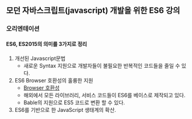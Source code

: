 ## 모던 자바스크립트(javascript) 개발을 위한 ES6 강의

### 오리엔테이션

#### ES6, ES2015의 의미를 3가지로 정리
1. 개선된 Javascript문법
    * 새로운 Syntax 지원으로 개발자들이 불필요한 반복적인 코드들을 줄일 수 있다.
2. ES6 Browser 호환성의 훌륭한 지원
    * [Browser 호환성](https://kangax.github.io/compat-table/es6/)
    * 해외에서 모든 라이브러리, 서비스 코드들이 ES6를 베이스로 제작되고 있다.
    * Bable의 지원으로 ES5 코드로 변환 할 수 있다.
3. ES6를 기반으로 한 JavaScript 생태계의 확산.

